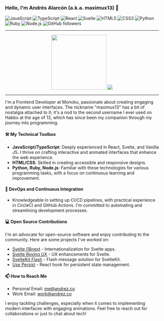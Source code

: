 ### Hello, I'm Andrés Alarcón (a.k.a. maximux13) 👋

![JavaScript](https://img.shields.io/badge/-JavaScript-black?style=flat-square&logo=javascript)
![TypeScript](https://img.shields.io/badge/-TypeScript-black?style=flat-square&logo=typescript)
![React](https://img.shields.io/badge/-React-black?style=flat-square&logo=react)
![Svelte](https://img.shields.io/badge/-Svelte-black?style=flat-square&logo=svelte)
![HTML5](https://img.shields.io/badge/-HTML5-black?style=flat-square&logo=html5)
![CSS3](https://img.shields.io/badge/-CSS3-black?style=flat-square&logo=css3)
![Python](https://img.shields.io/badge/-Python-black?style=flat-square&logo=python)
![Ruby](https://img.shields.io/badge/-Ruby-black?style=flat-square&logo=ruby)
![Node.js](https://img.shields.io/badge/-Node.js-black?style=flat-square&logo=node.js)
![GitHub followers](https://img.shields.io/github/followers/maximux13?label=Follow&style=social)

--- 

<p align="center">
   <!-- Most Used Languages -->
  <img height="180em" src="https://github-readme-stats.vercel.app/api/top-langs/?username=maximux13&exclude_repo=github-readme-stats,maximux13.github.io&show_icons=true&hide_border=true&layout=compact&langs_count=8"/>
  <!-- GitHub Stats -->
  <img src="https://github-readme-streak-stats.herokuapp.com/?user=maximux13" /> 
</p>

--- 

I'm a Frontend Developer at Monoku, passionate about creating engaging and dynamic user interfaces. The nickname "maximux13" has a bit of nostalgia attached to it; it's a nod to the second username I ever used on Habbo at the age of 13, which has since been my companion through my journey into programming.

#### 🛠️ My Technical Toolbox
- **JavaScript/TypeScript**: Deeply experienced in React, Svelte, and Vanilla JS. I thrive on crafting interactive and animated interfaces that enhance the web experience.
- **HTML/CSS**: Skilled in creating accessible and responsive designs.
- **Python, Ruby, Node.js**: Familiar with these technologies for various programming tasks, with a focus on continuous learning and improvement.

#### 🚀 DevOps and Continuous Integration
- Knowledgeable in setting up CI/CD pipelines, with practical experience in CircleCI and GitHub Actions. I'm committed to automating and streamlining development processes.

#### 💻 Open Source Contributions
I'm an advocate for open-source software and enjoy contributing to the community. Here are some projects I've worked on:
- [Svelte i18next](https://github.com/maximux13/svelte-i18next) - Internationalization for Svelte apps.
- [Svelte Roving UX](https://github.com/maximux13/svelte-roving-ux) - UX enhancements for Svelte.
- [SvelteKit Flash](https://github.com/maximux13/sveltekit-flash) - Flash message solution for SvelteKit.
- [Use Persist](https://github.com/maximux13/use-persist) - React hook for persistent state management.

#### 📫 How to Reach Me
- Personal Email: [me@andrez.co](mailto:me@andrez.co)
- Work Email: [work@andrez.co](mailto:work@andrez.co)

I enjoy tackling challenges, especially when it comes to implementing modern interfaces with engaging animations. Feel free to reach out for collaborations or just to chat about tech!
